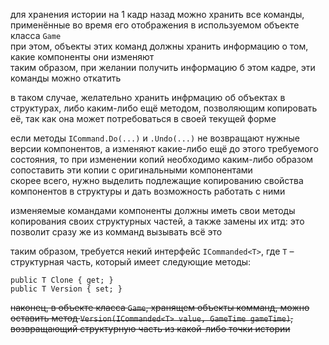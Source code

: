 для хранения истории на 1 кадр назад можно хранить все команды, применённые во время его отображения в используемом объекте класса ``Game``  
при этом, объекты этих команд должны хранить информацию о том, какие компоненты они изменяют  
таким образом, при желании получить информацию б этом кадре, эти команды можно откатить

в таком случае, желательно хранить инфрмацию об объектах в структурах, либо каким-либо ещё методом, позволяющим копировать её, так как она может потребоваться в своей текущей форме

если методы ``ICommand.Do(...)`` и ``.Undo(...)`` не возвращают нужные версии компонентов, а изменяют какие-либо ещё до этого требуемого состояния, то при изменении копий необходимо каким-либо образом сопоставить эти копии с оригинальными компонентами  
скорее всего, нужно выделить подлежащие копированию свойства компонентов в структуры и дать возможность работать с ними

изменяемые командами компоненты должны иметь свои методы копирования своих структурных частей, а также замены их итд: это позволит сразу же из комманд вызывать всё это

таким образом, требуется некий интерфейс ``ICommanded<T>``, где ``T`` – структурная часть, который имеет следующие методы:
```
public T Clone { get; }
public T Version { set; }
```

~~наконец, в объекте класса ``Game``, хранящем объекты комманд, можно оставить метод ``Version(ICommanded<T> value, GameTime gameTime)``, возвращающий структурную часть из какой-либо точки истории~~
